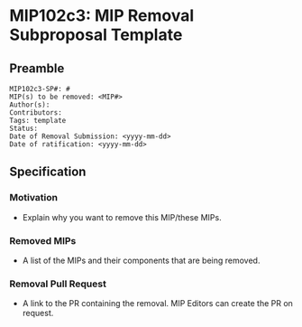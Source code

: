 # MIP102c3: MIP Removal Subproposal Template

## Preamble

```
MIP102c3-SP#: #
MIP(s) to be removed: <MIP#>
Author(s):
Contributors:
Tags: template
Status:
Date of Removal Submission: <yyyy-mm-dd>
Date of ratification: <yyyy-mm-dd>
```

## Specification

### Motivation

- Explain why you want to remove this MIP/these MIPs.

### Removed MIPs

- A list of the MIPs and their components that are being removed.
 
### Removal Pull Request

- A link to the PR containing the removal. MIP Editors can create the PR on request.